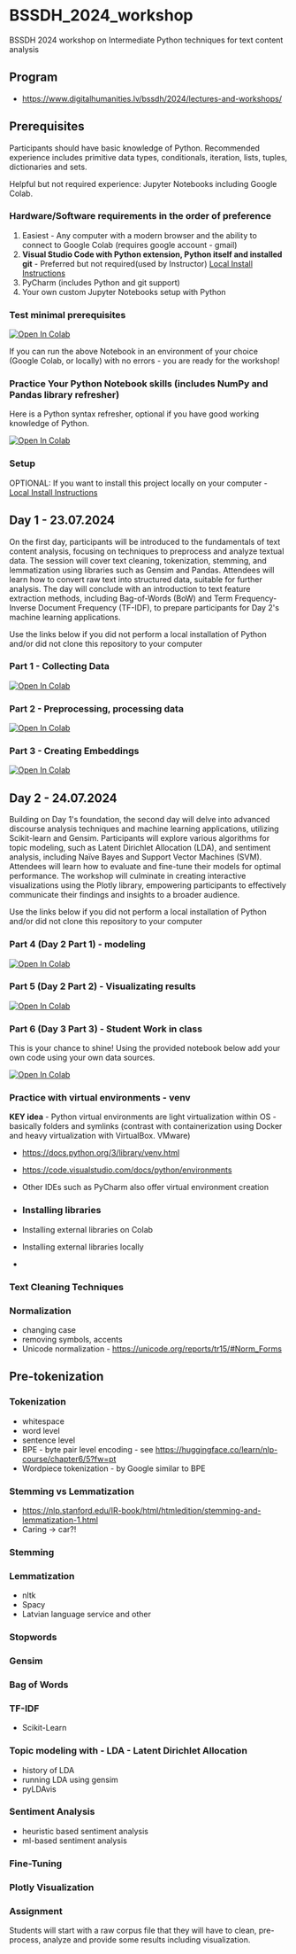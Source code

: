 # BSSDH_2024_workshop

BSSDH 2024 workshop on Intermediate Python techniques for text content analysis

## Program 

* https://www.digitalhumanities.lv/bssdh/2024/lectures-and-workshops/

## Prerequisites

Participants should have basic knowledge of Python.
Recommended experience includes primitive data types, conditionals, iteration, lists, tuples, dictionaries and sets.

Helpful but not required experience: Jupyter Notebooks including Google Colab.

### Hardware/Software requirements in the order of preference

1. Easiest - Any computer with a modern browser and the ability to connect to Google Colab (requires google account - gmail)
2. **Visual Studio Code with Python extension, Python itself and installed git** - Preferred but not required(used by Instructor) [Local Install Instructions](https://github.com/ValRCS/BSSDH_2024_workshop/blob/main/INSTALL.md)
3. PyCharm (includes Python and git support)
4. Your own custom Jupyter Notebooks setup with Python

### Test minimal prerequisites

[![Open In Colab](https://colab.research.google.com/assets/colab-badge.svg)](https://colab.research.google.com/github/ValRCS/BSSDH_2024_workshop/blob/main/notebooks/test_python_setup.ipynb)

If you can run the above Notebook in an environment of your choice (Google Colab, or locally) with no errors - you are ready for the workshop!

### Practice Your Python Notebook skills (includes NumPy and Pandas library refresher)

Here is a Python syntax refresher, optional if you have good working knowledge of Python.

[![Open In Colab](https://colab.research.google.com/assets/colab-badge.svg)](https://colab.research.google.com/github/ValRCS/BSSDH_2024_workshop/blob/main/notebooks/python_refresher.ipynb)



### Setup

OPTIONAL: If you want to install this project locally on your computer - [Local Install Instructions](https://github.com/ValRCS/BSSDH_2024_workshop/blob/main/INSTALL.md)

## Day 1  - 23.07.2024

On the first day, participants will be introduced to the fundamentals of text content analysis, focusing on techniques to preprocess and analyze textual data. The session will cover text cleaning, tokenization, stemming, and lemmatization using libraries such as Gensim and Pandas. Attendees will learn how to convert raw text into structured data, suitable for further analysis. The day will conclude with an introduction to text feature extraction methods, including Bag-of-Words (BoW) and Term Frequency-Inverse Document Frequency (TF-IDF), to prepare participants for Day 2's machine learning applications.

Use the links below if you did not perform a local installation of Python and/or did not clone this repository to your computer

### Part 1 - Collecting Data

[![Open In Colab](https://colab.research.google.com/assets/colab-badge.svg)](https://colab.research.google.com/github/ValRCS/BSSDH_2024_workshop/blob/main/notebooks/day1_part1.ipynb)

### Part 2 - Preprocessing, processing data

[![Open In Colab](https://colab.research.google.com/assets/colab-badge.svg)](https://colab.research.google.com/github/ValRCS/BSSDH_2024_workshop/blob/main/notebooks/day1_part2_processing.ipynb)

### Part 3 - Creating Embeddings

[![Open In Colab](https://colab.research.google.com/assets/colab-badge.svg)](https://colab.research.google.com/github/ValRCS/BSSDH_2024_workshop/blob/main/notebooks/day1_part3_embeddings.ipynb)

## Day 2 - 24.07.2024

Building on Day 1's foundation, the second day will delve into advanced discourse analysis techniques and machine learning applications, utilizing Scikit-learn and Gensim. Participants will explore various algorithms for topic modeling, such as Latent Dirichlet Allocation (LDA), and sentiment analysis, including Naïve Bayes and Support Vector Machines (SVM). Attendees will learn how to evaluate and fine-tune their models for optimal performance. The workshop will culminate in creating interactive visualizations using the Plotly library, empowering participants to effectively communicate their findings and insights to a broader audience.

Use the links below if you did not perform a local installation of Python and/or did not clone this repository to your computer

### Part 4 (Day 2 Part 1) - modeling

[![Open In Colab](https://colab.research.google.com/assets/colab-badge.svg)](https://colab.research.google.com/github/ValRCS/BSSDH_2024_workshop/blob/main/notebooks/day2_part1_modeling.ipynb)

### Part 5 (Day 2 Part 2) - Visualizating results

[![Open In Colab](https://colab.research.google.com/assets/colab-badge.svg)](https://colab.research.google.com/github/ValRCS/BSSDH_2024_workshop/blob/main/notebooks/day2_part2_visualizing_results.ipynb)

### Part 6 (Day 3 Part 3) - Student Work in class

This is your chance to shine! Using the provided notebook below add your own code using your own data sources.

[![Open In Colab](https://colab.research.google.com/assets/colab-badge.svg)](https://colab.research.google.com/github/ValRCS/BSSDH_2024_workshop/blob/main/notebooks/day2_part3_student_work.ipynb)



### Practice with virtual environments - venv

**KEY idea** - Python virtual environments are light virtualization within OS - basically folders and symlinks (contrast with containerization using Docker and heavy virtualization with VirtualBox. VMware)
* https://docs.python.org/3/library/venv.html
* https://code.visualstudio.com/docs/python/environments
* Other IDEs such as PyCharm also offer virtual environment creation

* ### Installing libraries
* Installing external libraries on Colab
* Installing external libraries locally
* 
### Text Cleaning Techniques

### Normalization
* changing case
* removing symbols, accents
* Unicode normalization - https://unicode.org/reports/tr15/#Norm_Forms

## Pre-tokenization

### Tokenization
* whitespace
* word level
* sentence level
* BPE - byte pair level encoding - see https://huggingface.co/learn/nlp-course/chapter6/5?fw=pt
* Wordpiece tokenization - by Google similar to BPE

### Stemming vs Lemmatization

* https://nlp.stanford.edu/IR-book/html/htmledition/stemming-and-lemmatization-1.html
* Caring -> car?!

### Stemming


### Lemmatization
* nltk
* Spacy
* Latvian language service and other

### Stopwords


### Gensim

### Bag of Words

### TF-IDF

* Scikit-Learn



### Topic modeling with - LDA - Latent Dirichlet Allocation

* history of LDA
* running LDA using gensim
* pyLDAvis

### Sentiment Analysis
* heuristic based sentiment analysis
* ml-based sentiment analysis

### Fine-Tuning

### Plotly Visualization

### Assignment

Students will start with a raw corpus file that they will have to clean, pre-process, analyze and provide some results including visualization.
